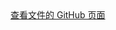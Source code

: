 <a href="https://github.com/fanli525/Multi-Fidelity-Optimization/blob/main/path/to/your/file.md" target="_blank">
    查看文件的 GitHub 页面
</a>
